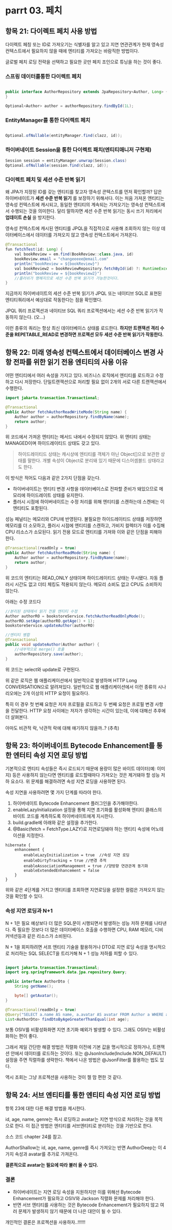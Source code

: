 
# parrt 03. 페치

## 항목 21: 다이렉트 페치 사용 방법

다이렉트 페칭 또는 ID로 가져오기는 식별자를 알고 있고 지연 연관관계가 현재 영속성 컨텍스트에서  필요하지 않을 때에 엔티티를 가져오는 바람직한 방법이다.

글로벌 페치 로딩 전략을 선택하고 필요한 곳만 페치 조인으로 튜닝을 하는 것이 좋다.

### 스프링 데이터를통한 다이렉트 페치

```java

public interface AuthorRepository extends JpaRepository<Author, Long> {
}

Optional<Author> author = authorRepository.findById(1L);
```

### EntityManager를 통한 다이렉트 페치

```java

Optional.ofNullable(entityManager.find(clazz, id));
```

### 하이버네이트 Session을 통한 다이렉트 패치(엔티티매니저 구현체)

```java
Session session = entityManager.unwrap(Session.class)
Optional.ofNullable(session.find(clazz, id));
```

### 다이렉트 페치 및 세션 수준 반복 읽기

왜 JPA가 지정된 ID를 갖는 엔티티를 찾고자 영속성 콘텍스트를 먼저 확인할까?
답은 하이버네이트가 __세션 수준 반복 읽기__ 를 보장하기 위해서다.
이는 처음 가져온 엔티티는 영속성 컨텍스트에 캐시되고, 동일한 엔티티의 계속되는 가져오기는 영속성 컨텍스트에서 수행되는 것을 의미한다.
달리 말하자면 세션 수준 반복 읽기는 동시 쓰기 처리에서 __업데이트 손실__ 을 방지한다.

영속성 컨텍스트에 캐시된 엔티티를 JPQL을 직접적으로 사용해 조회하지 않는 이상 데이터베이스에서 데이터를 가져오지 않고 영속성 컨텍스트에서 가져온다.

```java
@Transactional
fun fetchTest(id: Long) {
    val bookReview = em.find(BookReview::class.java, id)
    bookReview.email = "changeeeee@email.com"
    println("bookReview = ${bookReview}")
    val bookReview2 = bookReviewRepository.fetchById(id) ?: RuntimeException() //JPQL을 호출하므로 이게 플러쉬가 된다.
    println("bookReview = ${bookReview2}")
    //플러쉬가 행해지므로 세션 수준 반복 읽기가 가능한것이다.
}
```

지금까지 하이버네이트의 세션 수준 반복 읽기가 JPQL 또는 네이티브 SQL로 표현된 엔티티쿼리에서 예상대로 작동한다는 점을 확인했다.

JPQL 쿼리 프로젝션과 네이티브 SQL 쿼리 프로젝션에서는 세션 수준 반복 읽기가 작동하지 않는다. (오...)

이런 종류의 쿼리는 항상 최신 데이터베이스 상태를 로드한다. __하지만 트랜잭션 격리 수준을 REPETABLE_READ로 변경하면 프로젝션 모두 세션 수준 반복 읽기가 작동한다.__ 


## 항목 22: 미래 영속성 컨텍스트에서 데이터베이스 변경 사항 전파를 위한 읽기 전용 엔티티의 사용 이유

어떤 엔티티에서 여러 속성을 가지고 있다. 비즈니스 로직에서 엔티티를 로드하고 수정하고 다시 저장한다.
단일트랜잭션으로 처리할 필요 없이 2개의 서로 다른 트랜잭션에서 수행한다.

```java
import jakarta.transaction.Transactional;

@Transactional
public Author fetchAuthorReadWriteMode(String name) {
    Author author = authorRepository.findByName(name);
    return author;
}
```

위 코드에서 가져온 엔티티는 메서드 내에서 수정되지 않았다.
위 엔티티 상태는 MANAGED이며 하이드레이티드 상태도 갖고 있다. 

> 하이드레이티드 상태는 캐시상에 엔티티를 객체가 아닌 Object[]으로 보관한 상태를 말한다.
> 개별 속성이 Object로 분리돼 있기 때문에 디스어셈블드 상태라고도 한다.

이 방식은 적어도 다음과 같은 2가지 단점을 갖는다.

* 하이버네이트는 엔티티 변경 사항을 데이터베이스로 전파할 준비가 돼있으므로 메모리에 하이드레이트 상태를 유지한다.
* 플러시 시점에 하이버네이트는 수정 처리를 위해 엔티티를 스캔하는데 스켄에는 이 엔티티도 포함된다.

성능 페널티는 메모리와 CPU에 반영된다.
불필요한 하이드레이티드 상태를 저장하면 메모리를 더 소모하고, 플러시 시점에 엔티티를 스캔하고, 가비지 컬렉터가 이를 수집해 CPU 리소스가 소모된다.
읽기 전용 모드로 엔티티를 가져와 이와 같은 단점을 피해야 한다.

```java
@Transactional(readOnly = true)
public Author fetchAuthorReadMode(String name) {
    Author author = authorRepository.findByName(name);
    return author;
}
```

위 코드의 엔티티는 READ_ONLY 상태이며 하이드레이티드 상태는 무시됐다.
자동 플러시 시간도 없고 더티 체킹도 적용되지 않는다. 메모리 소비도 없고 CPU도 소비하지 않는다.

아래는 수정 코드다
```java
//분리된 상태에서 읽기 전용 엔티티 수정
Author authorRO = bookstoreService.fetchAuthorReadOnlyMode();
authorRO.setAge(authorRO.getAge() + 1);
bookstoreService.updateAuthor(authorRO)

//엔티티 병합 
@Transactional
public void updateAuthor(Author author) {
    //내부적으로 merge() 호출
    authorRepository.save(author);
}
```

위 코드는 select와 update로 구현된다.

위 같은 로직은 웹 애플리케이션에서 일반적으로 발생하며 HTTP Long CONVERSATION으로 알려져있다.
일반적으로 웹 애플리케이션에서 이런 종류의 시나리오에는 2개 이상의 HTTP 요청이 필요하다.

특히 이 경우 첫 번째 요청은 저자 프로필을 로드하고 두 번째 요청은 프로필 변경 사항을 전달한다.
HTTP 요청 사이에는 저자가 생각하는 시간이 있는데, 이에 대해선 추후에 더 살펴본다.

아마도 비관적 락, 낙관적 락에 대해 얘기하지 않을까..? (추측)


## 항목 23: 하이버네이트 Bytecode Enhancement를 통한 엔터티 속성 지연 로딩 방법


기본적으로 엔티티 속성들은 즉시 로드되기 때문에 용량이 많은 바이트 데이터(예: 이미지) 등은 사용하지 않는다면 엔티티를 로드할때마다 가져오는 것은 제거돼야 할 성능 저하 요소다.
위 문제를 해결하려면 속성 지연 로딩을 사용하면 된다.

속성 지연을 사용하려면 몇 가지 단계를 따라야 한다.

1. 하이버네이트 Bytecode Enhancement 플러그인을 추가해야한다.
2. enableLazyInitialization 설정을 통해 지연 초기화를 활성화해 엔티티 클래스의 바이트 코드를 계측하도록 하이버네이트에게 지시한다.
3. build.gradle에 아래와 같은 설정을 추가한다.
4. @Basic(fetch = FetchType.LAZY)로 지연로딩돼야 하는 엔티티 속성에 어노테이션을 지정한다.

```
hibernate {
	enhancement {
		enableLazyInitialization = true  //속성 지연 로딩
		enableDirtyTracking = true //변경 추적
		enableAssociationManagement = true //양방향 연관관계 동기화
		enableExtendedEnhancement = false 
	}
}
```

위와 같은 4단계를 거치고 엔티티를 조회하면 지연로딩을 설정한 컬럼은 가져오지 않는 것을 확인할 수 있다.

### 속성 지연 로딩과 N+1

N + 1은 필요 예상보다 더 많은 SQL문이 시행되면서 발생하는 성능 저하 문제를 나타낸다.
즉 필요한 것보다 더 많은 데이터베이스 호출을 수행하면 CPU, RAM 메모리, 디비 커넥션등과 같은 리소스가 소비된다.

N + 1을 회피하려면 서프 엔티티 기술을 활용하거나 DTO로 지연 로딩 속성을 명시적으로 처리하는 SQL SELECT을 트리거해 N + 1 성능 저하를 피할 수 있다.

```java

import jakarta.transaction.Transactional;
import org.springframework.data.jpa.repository.Query;

public interface AuthorDto {
    String getName();

    byte[] getAvatar();
}

@Transactional(readOnly = true)
@Query("SELECT a.name AS name, a.avatar AS avatar FROM Author a WHERE a.age >= ?1")
List<AuthorDto> findDtoByAgeGreaterThanEqual(int age);

```

보통 OSIV를 비활성화화면 지연 초기화 예외가 발생할 수 있다.
그래도 OSIV는 비활성화하는 편이 좋다.

그래서 제일 간단한 해결 방법은 직렬화 이전에 기본 값을 명시적으로 정하거나, 트랜잭션 안에서 데이터를 로드하는 것이다.
또는 @JsonInclude(Include.NON_DEFAULT) 설정을 주면 직렬하를 생략한다. 책에서 나온 방법은 @JsonFilter를 활용하는 법도 있다.

역시 조회는 그냥 프로젝션을 사용하는 것이 젤 맘 편한 것 같다.

## 항목 24: 서브 엔티티를 통한 엔티티 속성 지연 로딩 방법

항목 23에 대한 다른 해결 방법을 제시한다.

id, age, name, genre는 즉시 로딩하고 avatar는 지연 방식으로 처리하는 것을 목적으로 한다.
이 접근 방법은 엔티티를 서브엔티티로 분리하는 것을 기반으로 한다.

소스 코드 chapter 24를 참고.

AuthorShallow는 id, age, name, genre를 즉시 가져오는 반면 AuthorDeep는 이 4가지 속성과 avatar를 추가로 가져온다.

__결론적으로 avatar는 필요에 따라 불러 올 수 있다.__

### 결론

* 하이버네이트는 지연 로딩 속성을 지원하지만 이를 위해선 Bytecode Enhancement가 필요하고 OSIV와 Jackson 직렬화 문제를 처리해야 한다.
* 반면 서브 엔티티를 사용하는 것은 Bytecode Enhancement가 필요하지 않고 여러 문제가 발생하지 않기 때문에 더 나은 대안이 될 수 있다.

개인적인 결론은 프로젝션을 사용하자..!!!!!!